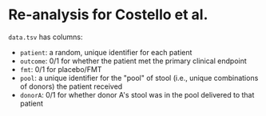# Re-analysis for Costello et al.

`data.tsv` has columns:

- `patient`: a random, unique identifier for each patient
- `outcome`: 0/1 for whether the patient met the primary clinical endpoint
- `fmt`: 0/1 for placebo/FMT
- `pool`: a unique identifier for the "pool" of stool (i.e., unique combinations of donors) the patient received
- `donorA`: 0/1 for whether donor A's stool was in the pool delivered to that patient
